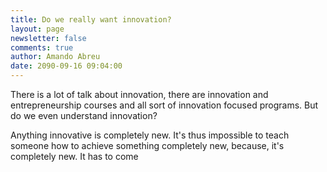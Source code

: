 ```yaml
---
title: Do we really want innovation?
layout: page
newsletter: false
comments: true
author: Amando Abreu
date: 2090-09-16 09:04:00
---
```

There is a lot of talk about innovation, there are innovation and entrepreneurship courses and all sort of innovation focused programs. But do we even understand innovation?

Anything innovative is completely new. It's thus impossible to teach someone how to achieve something completely new, because, it's completely new. It has to come 